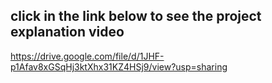 ## click in the link below to see the project explanation video
https://drive.google.com/file/d/1JHF-p1Afav8xGSqHj3ktXhx31KZ4HSj9/view?usp=sharing
